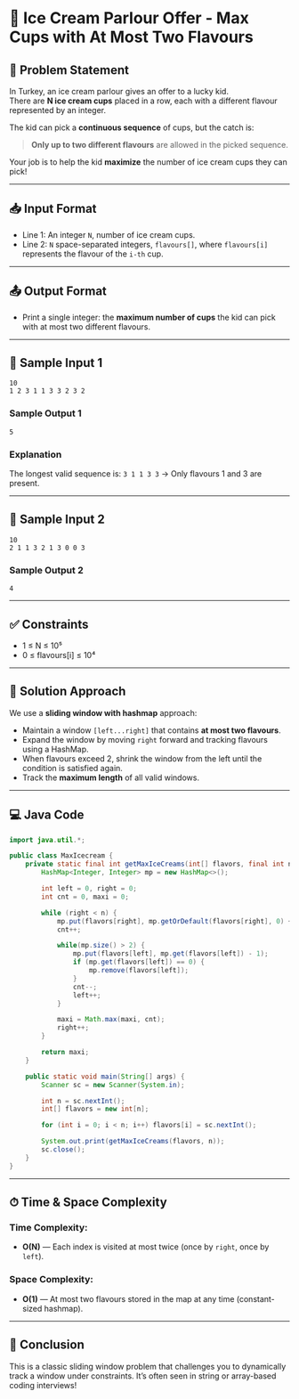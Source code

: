 # 🍦 Ice Cream Parlour Offer - Max Cups with At Most Two Flavours

## 🧩 Problem Statement

In Turkey, an ice cream parlour gives an offer to a lucky kid.  
There are **N ice cream cups** placed in a row, each with a different flavour represented by an integer.

The kid can pick a **continuous sequence** of cups, but the catch is:
> **Only up to two different flavours** are allowed in the picked sequence.

Your job is to help the kid **maximize** the number of ice cream cups they can pick!

---

## 📥 Input Format

- Line 1: An integer `N`, number of ice cream cups.
- Line 2: `N` space-separated integers, `flavours[]`, where `flavours[i]` represents the flavour of the `i-th` cup.

---

## 📤 Output Format

- Print a single integer: the **maximum number of cups** the kid can pick with at most two different flavours.

---

## 🧪 Sample Input 1
```
10
1 2 3 1 1 3 3 2 3 2
```

### Sample Output 1
```
5
```

### Explanation
The longest valid sequence is: `3 1 1 3 3` → Only flavours 1 and 3 are present.

---

## 🧪 Sample Input 2
```
10
2 1 1 3 2 1 3 0 0 3
```

### Sample Output 2
```
4
```

---

## ✅ Constraints

- 1 ≤ N ≤ 10⁵  
- 0 ≤ flavours[i] ≤ 10⁴

---

## 🚀 Solution Approach

We use a **sliding window with hashmap** approach:
- Maintain a window `[left...right]` that contains **at most two flavours**.
- Expand the window by moving `right` forward and tracking flavours using a HashMap.
- When flavours exceed 2, shrink the window from the left until the condition is satisfied again.
- Track the **maximum length** of all valid windows.

---

## 💻 Java Code
```java
import java.util.*;

public class MaxIcecream {
    private static final int getMaxIceCreams(int[] flavors, final int n) {
        HashMap<Integer, Integer> mp = new HashMap<>();

        int left = 0, right = 0;
        int cnt = 0, maxi = 0;

        while (right < n) {
            mp.put(flavors[right], mp.getOrDefault(flavors[right], 0) + 1);
            cnt++;

            while(mp.size() > 2) {
                mp.put(flavors[left], mp.get(flavors[left]) - 1);
                if (mp.get(flavors[left]) == 0) {
                    mp.remove(flavors[left]);
                }
                cnt--;
                left++;
            }

            maxi = Math.max(maxi, cnt);
            right++;
        }

        return maxi;
    }

    public static void main(String[] args) {
        Scanner sc = new Scanner(System.in);

        int n = sc.nextInt();
        int[] flavors = new int[n];

        for (int i = 0; i < n; i++) flavors[i] = sc.nextInt();

        System.out.print(getMaxIceCreams(flavors, n));
        sc.close();
    }
}
```

---

## ⏱ Time & Space Complexity

### Time Complexity:
- **O(N)** — Each index is visited at most twice (once by `right`, once by `left`).

### Space Complexity:
- **O(1)** — At most two flavours stored in the map at any time (constant-sized hashmap).

---

## 🏁 Conclusion

This is a classic sliding window problem that challenges you to dynamically track a window under constraints. It’s often seen in string or array-based coding interviews!
